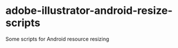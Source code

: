 adobe-illustrator-android-resize-scripts
========================================

Some scripts for Android resource resizing

